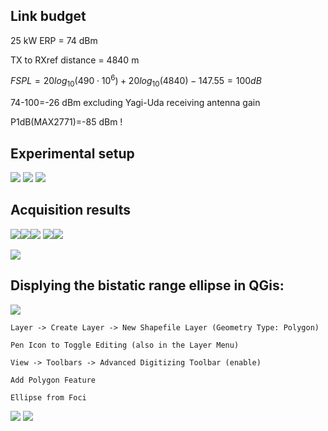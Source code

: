 ## Link budget

25 kW ERP = 74 dBm

TX to RXref distance = 4840 m

$FSPL=20log_{10}(490\cdot 10^6)+20log_{10}(4840)-147.55=100 dB$

74-100=-26 dBm excluding Yagi-Uda receiving antenna gain

P1dB(MAX2771)=-85 dBm !

## Experimental setup

<img src="DSC02881small.jpg">
<img src="DSC02884small.jpg">
<img src="DSC02887small.jpg">

## Acquisition results

<img src="1_514MHz.png"><img src="2_490MHz.png"><img src="3_682MHz.png">
<img src="4_658MHz.png"><img src="5_650MHz.png">

<img src="6_stacking.png">

## Displying the bistatic range ellipse in QGis:

<img src="2025-06-11-073154_2704x1050_scrot.png">

```
Layer -> Create Layer -> New Shapefile Layer (Geometry Type: Polygon)

Pen Icon to Toggle Editing (also in the Layer Menu)

View -> Toolbars -> Advanced Digitizing Toolbar (enable)

Add Polygon Feature

Ellipse from Foci
```

<img src="wide.png">

<img src="zoom.png">
